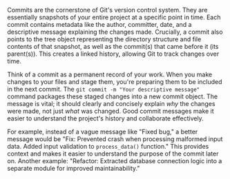 Commits are the cornerstone of Git's version control system. They are essentially snapshots of your entire project at a specific point in time. Each commit contains metadata like the author, committer, date, and a descriptive message explaining the changes made. Crucially, a commit also points to the tree object representing the directory structure and file contents of that snapshot, as well as the commit(s) that came before it (its parent(s)). This creates a linked history, allowing Git to track changes over time.

Think of a commit as a permanent record of your work. When you make changes to your files and stage them, you're preparing them to be included in the next commit. The `git commit -m "Your descriptive message"` command packages these staged changes into a new commit object. The message is vital; it should clearly and concisely explain _why_ the changes were made, not just _what_ was changed. Good commit messages make it easier to understand the project's history and collaborate effectively.

For example, instead of a vague message like "Fixed bug," a better message would be "Fix: Prevented crash when processing malformed input data. Added input validation to `process_data()` function." This provides context and makes it easier to understand the purpose of the commit later on. Another example: "Refactor: Extracted database connection logic into a separate module for improved maintainability."